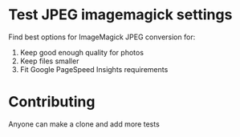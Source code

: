 # Test JPEG imagemagick settings

Find best options for ImageMagick JPEG conversion for:

1. Keep good enough quality for photos
2. Keep files smaller
3. Fit Google PageSpeed Insights requirements

# Contributing

Anyone can make a clone and add more tests